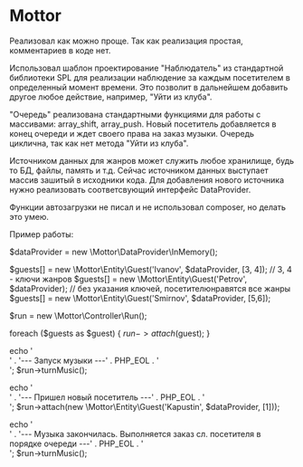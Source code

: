 # Mottor

Реализовал как можно проще. Так как реализация простая, комментариев в коде нет.

Использовал шаблон проектирование "Наблюдатель" из стандартной библиотеки SPL для реализации наблюдение за каждым посетителем в определенный момент времени. Это позволит в дальнейшем добавить другое любое действие, например, "Уйти из клуба".

"Очередь" реализована стандартными функциями для работы с массивами: array_shift, array_push. Новый посетитель добавляется в конец очереди и ждет своего права на заказ музыки. Очередь циклична, так как нет метода "Уйти из клуба".

Источником данных для жанров может служить любое хранилище, будь то БД, файлы, память и т.д. Сейчас источником данных выступает массив зашитый в исходники кода. Для добавления нового источника нужно реализовать соответсвующий интерфейс DataProvider.

Функции автозагрузки не писал и не использовал composer, но делать это умею.

Пример работы:

$dataProvider = new \Mottor\DataProvider\InMemory();

$guests[] = new \Mottor\Entity\Guest('Ivanov', $dataProvider, [3, 4]); // 3, 4 - ключи жанров
$guests[] = new \Mottor\Entity\Guest('Petrov', $dataProvider); // без указания ключей, посетителюнравятся все жанры
$guests[] = new \Mottor\Entity\Guest('Smirnov', $dataProvider, [5,6]);

$run = new \Mottor\Controller\Run();

foreach ($guests as $guest) {
    $run->attach($guest);
}

echo '<br />' . '--- Запуск музыки ---' . PHP_EOL . '<br />';
$run->turnMusic();

echo '<br />' . '--- Пришел новый посетитель ---' . PHP_EOL . '<br />';
$run->attach(new \Mottor\Entity\Guest('Kapustin', $dataProvider, [1]));

echo '<br />' . '--- Музыка закончилась. Выполняется заказ сл. посетителя в порядке очереди ---' . PHP_EOL . '<br />';
$run->turnMusic();

